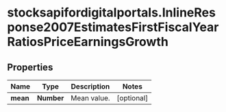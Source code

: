 # stocksapifordigitalportals.InlineResponse2007EstimatesFirstFiscalYearRatiosPriceEarningsGrowth

## Properties

Name | Type | Description | Notes
------------ | ------------- | ------------- | -------------
**mean** | **Number** | Mean value. | [optional] 



